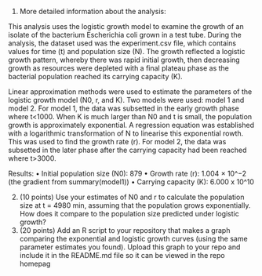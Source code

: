 1. More detailed information about the analysis:

This analysis uses the logistic growth model to examine the growth of an isolate of the bacterium Escherichia coli grown in a test tube. During the analysis, the dataset used was the experiment.csv file, which contains values for time (t) and population size (N). The growth reflected a logistic growth pattern, whereby there was rapid initial growth, then decreasing growth as resources were depleted with a final plateau phase as the bacterial population reached its carrying capacity (K). 

Linear approximation methods were used to estimate the parameters of the logistic growth model (N0, r, and K). 
Two models were used: model 1 and model 2. 
For model 1, the data was subsetted in the early growth phase where t<1000. When K is much larger than N0 and t is small, the population growth is approximately exponential. A regression equation was established with a logarithmic transformation of N to linearise this exponential rowth. This was used to find the growth rate (r). For model 2, the data was subsetted in the later phase after the carrying capacity had been reached where t>3000. 

Results: 
•	Initial population size (N0): 879
•	Growth rate (r): 1.004 × 10^−2 (the gradient from summary(model1))
•	Carrying capacity (K): 6.000 x 10^10

2. (10 points) Use your estimates of N0 and r to calculate the population
size at t = 4980 min, assuming that the population grows exponentially. How does it compare to the population size predicted under logistic growth?
3. (20 points) Add an R script to your repository that makes a graph
comparing the exponential and logistic growth curves (using the same parameter estimates you found). Upload this graph to your repo and include it in the README.md file so it can be viewed in the repo homepag

